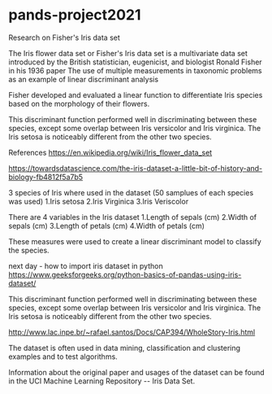 # pands-project2021 

Research on Fisher's Iris data set 

The Iris flower data set or Fisher's Iris data set is a multivariate data set introduced by the British statistician, eugenicist, and biologist Ronald Fisher in his 1936 paper The use of multiple measurements in taxonomic problems as an example of linear discriminant analysis

Fisher developed and evaluated a linear function to differentiate Iris species based on the morphology of their flowers.

This discriminant function performed well in discriminating between these species, except some overlap between Iris versicolor and Iris virginica. 
The Iris setosa is noticeably different from the other two species.

References
https://en.wikipedia.org/wiki/Iris_flower_data_set

https://towardsdatascience.com/the-iris-dataset-a-little-bit-of-history-and-biology-fb4812f5a7b5

3 species of Iris where used in the dataset (50 samplues of each species was used)
    1.Iris setosa
    2.Iris Virginica
    3.Iris Veriscolor

There are 4 variables in the Iris dataset
    1.Length of sepals (cm)
    2.Width of sepals (cm)
    3.Length of petals (cm)
    4.Width of petals (cm)

These measures were used to create a linear discriminant model to classify the species.

next day - how to import iris dataset in python
https://www.geeksforgeeks.org/python-basics-of-pandas-using-iris-dataset/


This discriminant function performed well in discriminating between these species, except some overlap between Iris versicolor and Iris virginica. 
The Iris setosa is noticeably different from the other two species.

http://www.lac.inpe.br/~rafael.santos/Docs/CAP394/WholeStory-Iris.html

The dataset is often used in data mining, classification and clustering examples and to test algorithms.

Information about the original paper and usages of the dataset can be found in the UCI Machine Learning Repository -- Iris Data Set.

